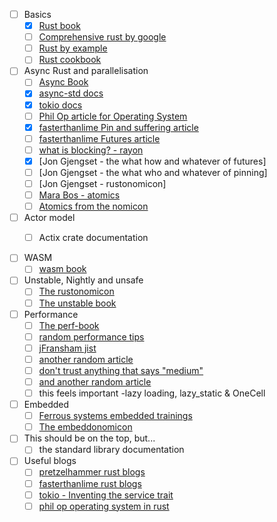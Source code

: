 - [ ] Basics
  - [x] [Rust book](https://doc.rust-lang.org/book/)
  - [ ] [Comprehensive rust by google](https://google.github.io/comprehensive-rust/)
  - [ ] [Rust by example](https://doc.rust-lang.org/rust-by-example/)
  - [ ] [Rust cookbook](https://rust-lang-nursery.github.io/rust-cookbook/intro.html)

- [ ] Async Rust and parallelisation
  - [ ] [Async Book](https://rust-lang.github.io/async-book/)
  - [x] [async-std docs](http://async.rs) <!-- incomplete -->
  - [x] [tokio docs](https://tokio.rs) <!-- sucks btw -->
  - [ ] [Phil Op article for Operating System](https://os.phil-opp.com/async-await/)
  - [x] [fasterthanlime Pin and suffering article]()
  - [ ] [fasterthanlime Futures article](https://fasterthanli.me/articles/understanding-rust-futures-by-going-way-too-deep)
  - [ ] [what is blocking? - rayon](https://ryhl.io/blog/async-what-is-blocking/#the-rayon-crate)
  - [x] [Jon Gjengset - the what how and whatever of futures]
  - [ ] [Jon Gjengset - the what who and whatever of pinning]
  - [ ] [Jon Gjengset - rustonomicon]
  - [ ] [Mara Bos - atomics](https://marabos.nl/atomics/)
  - [ ] [Atomics from the nomicon](https://doc.rust-lang.org/nomicon/atomics.html)

- [ ] Actor model
  - [ ] Actix crate documentation


- [ ] WASM
  - [ ] [wasm book](https://rustwasm.github.io/book/)

- [ ] Unstable, Nightly and unsafe
  - [ ] [The rustonomicon](https://doc.rust-lang.org/nomicon/index.html)
  - [ ] [The unstable book](https://doc.rust-lang.org/beta/unstable-book/the-unstable-book.html)

- [ ] Performance
  - [ ] [The perf-book](https://nnethercote.github.io/perf-book/introduction.html)
  - [ ] [random performance tips](https://patrickfreed.github.io/rust/2021/10/15/making-slow-rust-code-fast.html)
  - [ ] [jFransham jist](https://gist.github.com/jFransham/369a86eff00e5f280ed25121454acec1)
  - [ ] [another random article](https://renato.athaydes.com/posts/how-to-write-fast-rust-code.html)
  - [ ] [don't trust anything that says "medium"](https://medium.com/@niklasbuechner/how-i-sped-up-my-rust-program-from-30-minutes-to-a-few-seconds-32a00509c7e)
  - [ ] [and another random article](http://likebike.com/posts/How_To_Write_Fast_Rust_Code.html)
  - [ ] this feels important -lazy loading, lazy_static & OneCell
     
- [ ] Embedded
  - [ ] [Ferrous systems embedded trainings](https://embedded-trainings.ferrous-systems.com)
  - [ ] [The embeddonomicon](https://docs.rust-embedded.org/embedonomicon/)

- [ ] This should be on the top, but...
  - [ ] the standard library documentation

- [ ] Useful blogs
  - [ ] [pretzelhammer rust blogs](https://github.com/pretzelhammer/rust-blog)
  - [ ] [fasterthanlime rust blogs](https://fasterthanli.me)
  - [ ] [tokio - Inventing the service trait](https://tokio.rs/blog/2021-05-14-inventing-the-service-trait)
  - [ ] [phil op operating system in rust](https://tokio.rs/blog/2021-05-14-inventing-the-service-trait)
